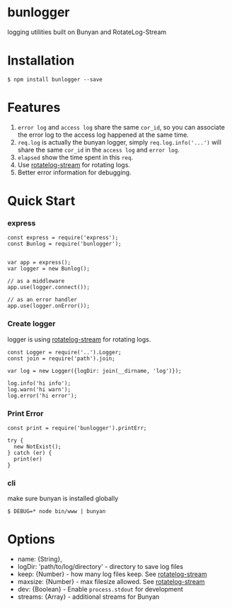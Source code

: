 bunlogger
=========

logging utilities built on Bunyan and RotateLog-Stream

Installation
=====
```
$ npm install bunlogger --save
```

Features
========
1. `error log` and `access log` share the same `cor_id`, so you can associate the error log to the access log happened at the same time.
2. `req.log` is actually the bunyan logger, simply `req.log.info('...')` will share the same `cor_id` in the `access log` and `error log`. 
3. `elapsed` show the time spent in this `req`.
4. Use [rotatelog-stream](https://www.npmjs.com/package/rotatelog-stream) for rotating logs.
5. Better error information for debugging.


Quick Start
==========

### express
```
const express = require('express');
const Bunlog = require('bunlogger');

   
var app = express();
var logger = new Bunlog();

// as a middleware
app.use(logger.connect());

// as an error handler
app.use(logger.onError());
```

### Create logger

logger is using [rotatelog-stream](https://www.npmjs.com/package/rotatelog-stream) for rotating logs. 

```
const Logger = require('..').Logger;
const join = require('path').join;

var log = new Logger({logDir: join(__dirname, 'log')});

log.info('hi info');
log.warn('hi warn');
log.error('hi error');

```

### Print Error

```
const print = require('bunlogger').printErr;

try {
  new NotExist();
} catch (er) {
  print(er)
}

```


### cli

make sure bunyan is installed globally

```
$ DEBUG=* node bin/www | bunyan
```

# Options

 - name:     {String},
 - logDir:   'path/to/log/directory'  - directory to save log files
 - keep:     {Number}                 - how many log files keep. See [rotatelog-stream](https://www.npmjs.com/package/rotatelog-stream)
 - maxsize:  {Number}                 - max filesize allowed. See [rotatelog-stream](https://www.npmjs.com/package/rotatelog-stream)
 - dev:      {Boolean}                - Enable `process.stdout` for development
 - streams:  {Array}                  - additional streams for Bunyan
 


